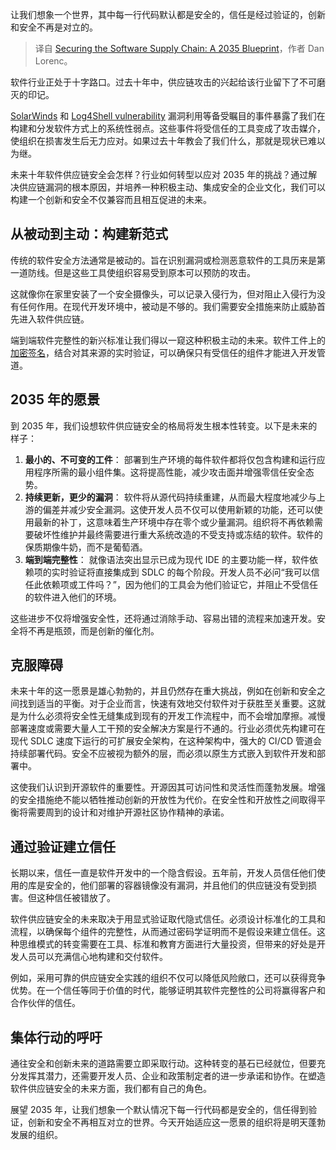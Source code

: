 
<!--
title: 保护软件供应链：2035年蓝图
cover: https://cdn.thenewstack.io/media/2025/01/19d95e91-security.jpg
-->

让我们想象一个世界，其中每一行代码默认都是安全的，信任是经过验证的，创新和安全不再是对立的。

> 译自 [Securing the Software Supply Chain: A 2035 Blueprint](https://thenewstack.io/securing-the-software-supply-chain-a-2035-blueprint/)，作者 Dan Lorenc。

软件行业正处于十字路口。过去十年中，供应链攻击的兴起给该行业留下了不可磨灭的印记。

[SolarWinds](https://thenewstack.io/solarwinds-the-worlds-biggest-security-failure-and-open-sources-better-answer/) 和 [Log4Shell vulnerability](https://thenewstack.io/log4shell-hacks-on-and-on/) 漏洞利用等备受瞩目的事件暴露了我们在构建和分发软件方式上的系统性弱点。这些事件将受信任的工具变成了攻击媒介，使组织在损害发生后无力应对。如果过去十年教会了我们什么，那就是现状已难以为继。

未来十年软件供应链安全会怎样？行业如何转型以应对 2035 年的挑战？通过解决供应链漏洞的根本原因，并培养一种积极主动、集成安全的企业文化，我们可以构建一个创新和安全不仅兼容而且相互促进的未来。

## 从被动到主动：构建新范式

传统的软件安全方法通常是被动的。旨在识别漏洞或检测恶意软件的工具历来是第一道防线。但是这些工具使组织容易受到原本可以预防的攻击。

这就像你在家里安装了一个安全摄像头，可以记录入侵行为，但对阻止入侵行为没有任何作用。在现代开发环境中，被动是不够的。我们需要安全措施来防止威胁首先进入软件供应链。

端到端软件完整性的新兴标准让我们得以一窥这种积极主动的未来。软件工件上的[加密签名](https://thenewstack.io/cryptographic-keys-in-a-cloud-native-environment/)，结合对其来源的实时验证，可以确保只有受信任的组件才能进入开发管道。

## 2035 年的愿景

到 2035 年，我们设想软件供应链安全的格局将发生根本性转变。以下是未来的样子：

1. **最小的、不可变的工件**： 部署到生产环境的每件软件都将仅包含构建和运行应用程序所需的最小组件集。这将提高性能，减少攻击面并增强零信任安全态势。
2. **持续更新，更少的漏洞**： 软件将从源代码持续重建，从而最大程度地减少与上游的偏差并减少安全漏洞。这使开发人员不仅可以使用新颖的功能，还可以使用最新的补丁，这意味着生产环境中存在零个或少量漏洞。组织将不再依赖需要破坏性维护并最终需要进行重大系统改造的不受支持或冻结的软件。软件的保质期像牛奶，而不是葡萄酒。
3. **端到端完整性**： 就像语法突出显示已成为现代 IDE 的主要功能一样，软件依赖项的实时验证将直接集成到 SDLC 的每个阶段。开发人员不必问“我可以信任此依赖项或工件吗？”，因为他们的工具会为他们验证它，并阻止不受信任的软件进入他们的环境。

这些进步不仅将增强安全性，还将通过消除手动、容易出错的流程来加速开发。安全将不再是瓶颈，而是创新的催化剂。

## 克服障碍

未来十年的这一愿景是雄心勃勃的，并且仍然存在重大挑战，例如在创新和安全之间找到适当的平衡。对于企业而言，快速有效地交付软件对于获胜至关重要。这就是为什么必须将安全性无缝集成到现有的开发工作流程中，而不会增加摩擦。减慢部署速度或需要大量人工干预的安全解决方案是行不通的。行业必须优先构建可在现代 SDLC 速度下运行的可扩展安全架构，在这种架构中，强大的 CI/CD 管道会持续部署代码。安全不应被视为额外的层，而必须以原生方式嵌入到软件开发和部署中。

这使我们认识到开源软件的重要性。开源因其可访问性和灵活性而蓬勃发展。增强的安全措施绝不能以牺牲推动创新的开放性为代价。在安全性和开放性之间取得平衡将需要周到的设计和对维护开源社区协作精神的承诺。

## 通过验证建立信任

长期以来，信任一直是软件开发中的一个隐含假设。五年前，开发人员信任他们使用的库是安全的，他们部署的容器镜像没有漏洞，并且他们的供应链没有受到损害。但这种信任被错放了。

软件供应链安全的未来取决于用显式验证取代隐式信任。必须设计标准化的工具和流程，以确保每个组件的完整性，从而通过密码学证明而不是假设来建立信任。这种思维模式的转变需要在工具、标准和教育方面进行大量投资，但带来的好处是开发人员可以充满信心地构建和交付软件。

例如，采用可靠的供应链安全实践的组织不仅可以降低风险敞口，还可以获得竞争优势。在一个信任等同于价值的时代，能够证明其软件完整性的公司将赢得客户和合作伙伴的信任。

## 集体行动的呼吁

通往安全和创新未来的道路需要立即采取行动。这种转变的基石已经就位，但要充分发挥其潜力，还需要开发人员、企业和政策制定者的进一步承诺和协作。在塑造软件供应链安全的未来方面，我们都有自己的角色。

展望 2035 年，让我们想象一个默认情况下每一行代码都是安全的，信任得到验证，创新和安全不再相互对立的世界。今天开始适应这一愿景的组织将是明天蓬勃发展的组织。
